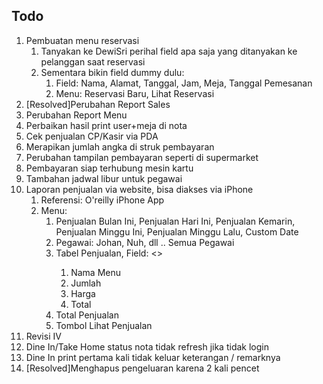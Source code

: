 Todo
----
1. Pembuatan menu reservasi
	1. Tanyakan ke DewiSri perihal field apa saja yang ditanyakan ke pelanggan saat reservasi
	2. Sementara bikin field dummy dulu:
		1. Field: Nama, Alamat, Tanggal, Jam, Meja, Tanggal Pemesanan
		2. Menu: Reservasi Baru, Lihat Reservasi
2. [Resolved]Perubahan Report Sales
3. Perubahan Report Menu
4. Perbaikan hasil print user+meja di nota
5. Cek penjualan CP/Kasir via PDA
6. Merapikan jumlah angka di struk pembayaran
7. Perubahan tampilan pembayaran seperti di supermarket
8. Pembayaran siap terhubung mesin kartu
9. Tambahan jadwal libur untuk pegawai
10. Laporan penjualan via website, bisa diakses via iPhone
	1. Referensi: O'reilly iPhone App
	2. Menu: 
		1. Penjualan Bulan Ini, Penjualan Hari Ini, Penjualan Kemarin, Penjualan Minggu Ini, Penjualan Minggu Lalu, Custom Date
		2. Pegawai: Johan, Nuh, dll .. Semua Pegawai
		3. Tabel Penjualan, Field: <<Seperti Report Sales Hari Ini>>
			1. Nama Menu
			2. Jumlah
			3. Harga
			4. Total
		4. Total Penjualan <span> 
		5. Tombol Lihat Penjualan
11. Revisi IV
12. Dine In/Take Home status nota tidak refresh jika tidak login
13. Dine In print pertama kali tidak keluar keterangan / remarknya
14. [Resolved]Menghapus pengeluaran karena 2 kali pencet
